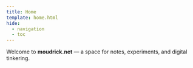 ```yaml
---
title: Home
template: home.html
hide:
  - navigation
  - toc
---
```


Welcome to **moudrick.net** — a space for notes, experiments, and digital tinkering.
